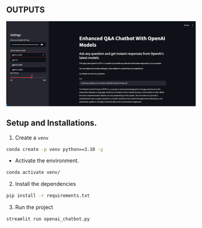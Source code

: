 ## OUTPUTS

![streamlit_output](assets/output1.png)

## Setup and Installations.

1. Create a `venv`

```bash
conda create -p venv python==3.10 -y
```

- Activate the environment.

```bash
conda activate venv/
```

2. Install the dependencies

```bash
pip install -r requirements.txt
```

3. Run the project

```bash
streamlit run openai_chatbot.py
```
